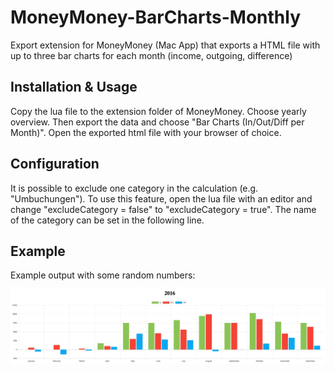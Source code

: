 # MoneyMoney-BarCharts-Monthly
Export extension for MoneyMoney (Mac App) that exports a HTML file with up to three bar charts for each month (income, outgoing, difference)


## Installation & Usage
Copy the lua file to the extension folder of MoneyMoney. Choose yearly overview. Then export the data and choose "Bar Charts (In/Out/Diff per Month)". Open the exported html file with your browser of choice.

## Configuration
It is possible to exclude one category in the calculation (e.g. "Umbuchungen"). To use this feature, open the lua file with an editor and 
change "excludeCategory = false" to "excludeCategory = true". The name of the category can be set in the following line.

## Example
Example output with some random numbers:

![Export example](exampleOutput.JPG)